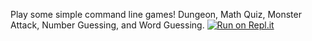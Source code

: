 Play some simple command line games! Dungeon, Math Quiz, Monster Attack, Number Guessing, and Word Guessing.
[![Run on Repl.it](https://repl.it/badge/github/jonnypickett/console_games)](https://repl.it/github/jonnypickett/console_games)